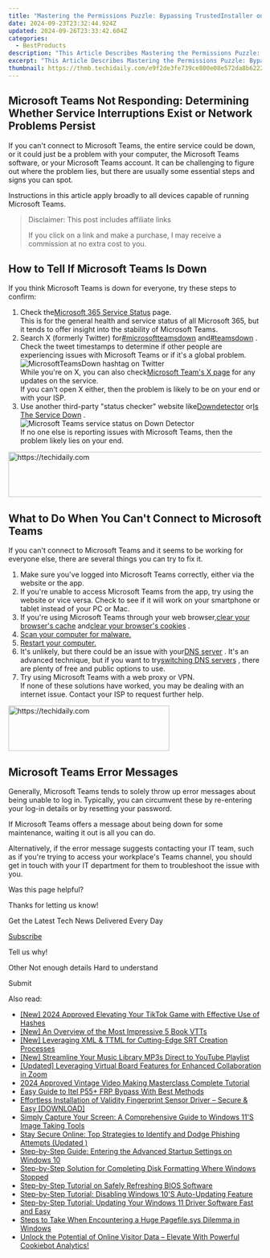 ```yaml
---
title: "Mastering the Permissions Puzzle: Bypassing TrustedInstaller on Your Windows 10 PC"
date: 2024-09-23T23:32:44.924Z
updated: 2024-09-26T23:33:42.604Z
categories:
  - BestProducts
description: "This Article Describes Mastering the Permissions Puzzle: Bypassing TrustedInstaller on Your Windows 10 PC"
excerpt: "This Article Describes Mastering the Permissions Puzzle: Bypassing TrustedInstaller on Your Windows 10 PC"
thumbnail: https://thmb.techidaily.com/e9f2de3fe739ce800e08e572da8b622265103b19b637342a76d71b38cffa3022.JPG
---
```


## Microsoft Teams Not Responding: Determining Whether Service Interruptions Exist or Network Problems Persist
 If you can't connect to Microsoft Teams, the entire service could be down, or it could just be a problem with your computer, the Microsoft Teams software, or your Microsoft Teams account. It can be challenging to figure out where the problem lies, but there are usually some essential steps and signs you can spot.

 Instructions in this article apply broadly to all devices capable of running Microsoft Teams.

>  Disclaimer: This post includes affiliate links
>
>  If you click on a link and make a purchase, I may receive a commission at no extra cost to you.
>

## How to Tell If Microsoft Teams Is Down

 If you think Microsoft Teams is down for everyone, try these steps to confirm:

1. Check the[Microsoft 365 Service Status](https://twitter.com/MSFT365Status) page.  
 This is for the general health and service status of all Microsoft 365, but it tends to offer insight into the stability of Microsoft Teams.
2. Search X (formerly Twitter) for[#microsoftteamsdown](https://twitter.com/hashtag/microsoftteamsdown) and[#teamsdown](https://twitter.com/hashtag/TeamsDown) . Check the tweet timestamps to determine if other people are experiencing issues with Microsoft Teams or if it's a global problem.  
![MicrosoftTeamsDown hashtag on Twitter](https://www.lifewire.com/thmb/_UxDi-CGP-cUbmhFgoAP4AgFGe4=/1500x0/filters:no_upscale():max_bytes(150000):strip_icc():format(webp)/is-microsoft-teams-down-or-is-it-you-51050511-505bb881bf924c189064924855fbb7c8.jpg)  
 While you're on X, you can also check[Microsoft Team's X page](https://twitter.com/MicrosoftTeams) for any updates on the service.  
 If you can't open X either, then the problem is likely to be on your end or with your ISP.
3. Use another third-party "status checker" website like[Downdetector](https://downdetector.com/status/teams/) or[Is The Service Down](https://istheservicedown.com/problems/microsoft-teams) .  
![Microsoft Teams service status on Down Detector](https://www.lifewire.com/thmb/8PpnwSJBHgwKPGng__hrZM0m4jE=/1500x0/filters:no_upscale():max_bytes(150000):strip_icc():format(webp)/is-microsoft-teams-down-or-is-it-you-51050512-ee25bd1e25bc4991b9aef28aca7a0ff8.jpg)  
 If no one else is reporting issues with Microsoft Teams, then the problem likely lies on your end.

<!-- affiliate ads begin -->
<a href="https://unicoeye.pxf.io/c/5597632/2134239/18498" target="_top" id="2134239">
  <img src="//a.impactradius-go.com/display-ad/18498-2134239" border="0" alt="https://techidaily.com" width="721" height="90"/>
</a>
<img height="0" width="0" src="https://unicoeye.pxf.io/i/5597632/2134239/18498" style="position:absolute;visibility:hidden;" border="0" />
<!-- affiliate ads end -->

## What to Do When You Can't Connect to Microsoft Teams

 If you can't connect to Microsoft Teams and it seems to be working for everyone else, there are several things you can try to fix it.

1. Make sure you've logged into Microsoft Teams correctly, either via the website or the app.
2. If you're unable to access Microsoft Teams from the app, try using the website or vice versa. Check to see if it will work on your smartphone or tablet instead of your PC or Mac.
3. If you're using Microsoft Teams through your web browser,[clear your browser's cache](https://www.lifewire.com/how-to-clear-cache-2617980) and[clear your browser's cookies](https://www.lifewire.com/how-to-delete-cookies-2617981) .
4. [Scan your computer for malware.](https://www.lifewire.com/properly-scan-your-computer-for-viruses-and-other-malware-2624526)
5. [Restart your computer.](https://www.lifewire.com/how-to-reboot-a-computer-2624568)
6. It's unlikely, but there could be an issue with your[DNS server](https://www.lifewire.com/what-is-a-dns-server-2625854) . It's an advanced technique, but if you want to try[switching DNS servers](https://www.lifewire.com/how-to-change-dns-server-settings-2617979) , there are plenty of free and public options to use.
7. Try using Microsoft Teams with a web proxy or VPN.  
 If none of these solutions have worked, you may be dealing with an internet issue. Contact your ISP to request further help.

<!-- affiliate ads begin -->
<a href="https://aligracehair.sjv.io/c/5597632/2135401/19272" target="_top" id="2135401">
  <img src="//a.impactradius-go.com/display-ad/19272-2135401" border="0" alt="https://techidaily.com" width="320" height="90"/>
</a>
<img height="0" width="0" src="https://aligracehair.sjv.io/i/5597632/2135401/19272" style="position:absolute;visibility:hidden;" border="0" />
<!-- affiliate ads end -->

## Microsoft Teams Error Messages

 Generally, Microsoft Teams tends to solely throw up error messages about being unable to log in. Typically, you can circumvent these by re-entering your log-in details or by resetting your password.

 If Microsoft Teams offers a message about being down for some maintenance, waiting it out is all you can do.

 Alternatively, if the error message suggests contacting your IT team, such as if you're trying to access your workplace's Teams channel, you should get in touch with your IT department for them to troubleshoot the issue with you.

Was this page helpful?

Thanks for letting us know!

 Get the Latest Tech News Delivered Every Day

[Subscribe](https://www.lifewire.com/#)

Tell us why!

 Other  Not enough details  Hard to understand

 Submit

<ins class="adsbygoogle"
     style="display:block"
     data-ad-format="autorelaxed"
     data-ad-client="ca-pub-7571918770474297"
     data-ad-slot="1223367746"></ins>

<ins class="adsbygoogle"
     style="display:block"
     data-ad-client="ca-pub-7571918770474297"
     data-ad-slot="8358498916"
     data-ad-format="auto"
     data-full-width-responsive="true"></ins>

<span class="atpl-alsoreadstyle">Also read:</span>
<div><ul>
<li><a href="https://tiktok-video-recordings.techidaily.com/new-2024-approved-elevating-your-tiktok-game-with-effective-use-of-hashes/"><u>[New] 2024 Approved Elevating Your TikTok Game with Effective Use of Hashes</u></a></li>
<li><a href="https://extra-resources.techidaily.com/new-an-overview-of-the-most-impressive-5-book-vtts/"><u>[New] An Overview of the Most Impressive 5 Book VTTs</u></a></li>
<li><a href="https://extra-skills.techidaily.com/new-leveraging-xml-and-ttml-for-cutting-edge-srt-creation-processes/"><u>[New] Leveraging XML & TTML for Cutting-Edge SRT Creation Processes</u></a></li>
<li><a href="https://youtube-sure.techidaily.com/treamline-your-music-library-mp3s-direct-to-youtube-playlist/"><u>[New] Streamline Your Music Library MP3s Direct to YouTube Playlist</u></a></li>
<li><a href="https://video-capture.techidaily.com/updated-leveraging-virtual-board-features-for-enhanced-collaboration-in-zoom/"><u>[Updated] Leveraging Virtual Board Features for Enhanced Collaboration in Zoom</u></a></li>
<li><a href="https://facebook-video-footage.techidaily.com/2024-approved-vintage-video-making-masterclass-complete-tutorial/"><u>2024 Approved Vintage Video Making Masterclass Complete Tutorial</u></a></li>
<li><a href="https://bypass-frp.techidaily.com/easy-guide-to-itel-p55plus-frp-bypass-with-best-methods-by-drfone-android/"><u>Easy Guide to Itel P55+ FRP Bypass With Best Methods</u></a></li>
<li><a href="https://hardware-help.techidaily.com/effortless-installation-of-validity-fingerprint-sensor-driver-secure-and-easy-download/"><u>Effortless Installation of Validity Fingerprint Sensor Driver – Secure & Easy [DOWNLOAD]</u></a></li>
<li><a href="https://techno-recovery.techidaily.com/simply-capture-your-screen-a-comprehensive-guide-to-windows-11s-image-taking-tools/"><u>Simply Capture Your Screen: A Comprehensive Guide to Windows 11'S Image Taking Tools</u></a></li>
<li><a href="https://techno-recovery.techidaily.com/stay-secure-online-top-strategies-to-identify-and-dodge-phishing-attempts-updated/"><u>Stay Secure Online: Top Strategies to Identify and Dodge Phishing Attempts (Updated )</u></a></li>
<li><a href="https://techno-recovery.techidaily.com/step-by-step-guide-entering-the-advanced-startup-settings-on-windows-10/"><u>Step-by-Step Guide: Entering the Advanced Startup Settings on Windows 10</u></a></li>
<li><a href="https://techno-recovery.techidaily.com/step-by-step-solution-for-completing-disk-formatting-where-windows-stopped/"><u>Step-by-Step Solution for Completing Disk Formatting Where Windows Stopped</u></a></li>
<li><a href="https://techno-recovery.techidaily.com/step-by-step-tutorial-on-safely-refreshing-bios-software/"><u>Step-by-Step Tutorial on Safely Refreshing BIOS Software</u></a></li>
<li><a href="https://techno-recovery.techidaily.com/step-by-step-tutorial-disabling-windows-10s-auto-updating-feature/"><u>Step-by-Step Tutorial: Disabling Windows 10'S Auto-Updating Feature</u></a></li>
<li><a href="https://techno-recovery.techidaily.com/step-by-step-tutorial-updating-your-windows-11-driver-software-fast-and-easy/"><u>Step-by-Step Tutorial: Updating Your Windows 11 Driver Software Fast and Easy</u></a></li>
<li><a href="https://techno-recovery.techidaily.com/steps-to-take-when-encountering-a-huge-pagefilesys-dilemma-in-windows/"><u>Steps to Take When Encountering a Huge Pagefile.sys Dilemma in Windows</u></a></li>
<li><a href="https://data-safeguard.techidaily.com/1721267328639-unlock-the-potential-of-online-visitor-data-elevate-with-powerful-cookiebot-analytics/"><u>Unlock the Potential of Online Visitor Data – Elevate With Powerful Cookiebot Analytics!</u></a></li>
</ul></div>

